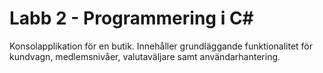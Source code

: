 # Labb 2 - Programmering i C#
Konsolapplikation för en butik. Innehåller grundläggande funktionalitet för kundvagn, medlemsnivåer, valutaväljare samt användarhantering.
